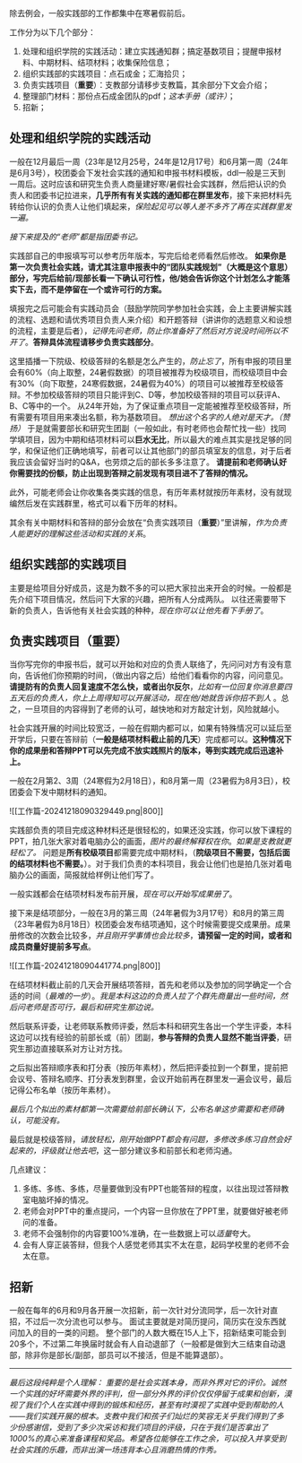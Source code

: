 除去例会，一般实践部的工作都集中在寒暑假前后。

工作分为以下几个部分：
1. 处理和组织学院的实践活动：建立实践通知群；搞定基数项目；提醒申报材料、中期材料、结项材料；收集保险信息；
2. 组织实践部的实践项目：点石成金；汇海拾贝；
3. 负责实践项目（**重要**）：支教部分请移步支教篇，其余部分下文会介绍；
4. 整理部门材料：那份点石成金团队的pdf；*这本手册（或许）*；
5. 招新；

## 处理和组织学院的实践活动

一般在12月最后一周（23年是12月25号，24年是12月17号）和6月第一周（24年是6月3号），校团委会下发社会实践的通知和申报书材料模板，ddl一般是三天到一周后。这时应该和研究生负责人商量建好寒/暑假社会实践群，然后把认识的负责人和团委书记拉进来，**几乎所有有关实践的通知都在群里发布**，接下来把材料先转给你认识的负责人让他们填起来，*保险起见可以等人差不多齐了再在实践群里发一遍。*

*接下来提及的“老师”都是指团委书记。*

实践部自己的申报填写可以参考历年版本，写完后给老师看然后修改。
**如果你是第一次负责社会实践，请尤其注意申报表中的“团队实践规划”（大概是这个意思）部分，写完后给前/现部长看一下确认可行性，他/她会告诉你这个计划怎么才能落实下去，而不是停留在一个或许可行的方案。**

填报完之后可能会有实践动员会（鼓励学院同学参加社会实践，会上主要讲解实践的流程、选题和请优秀项目负责人来介绍）和开题答辩（讲讲你的选题意义和设想的流程，主要是后者），*记得先问老师，防止你准备好了然后对方说没时间所以不开了*。**答辩具体流程请移步负责实践部分**。

这里插播一下院级、校级答辩的名额是怎么产生的，*防止忘了*，所有申报的项目里会有60%（向上取整，24暑假数据）的项目被推荐为校级项目，而校级项目中会有30%（向下取整，24寒假数据，24暑假为40%）的项目可以被推荐至校级答辩。不参加校级答辩的项目只能评到C、D等，参加校级答辩的项目可以获评A、B、C等中的一个。
从24年开始，为了保证重点项目一定能被推荐至校级答辩，所有需要有项目用来凑出名额，称为基数项目。
*想出这个名字的人绝对是天才。（赞扬）*
于是就需要部长和研究生团副（一般如此，有时老师也会帮忙找一些）找同学填项目，因为中期和结项材料可以**巨水无比**，所以最大的难点其实是找足够的同学，和保证他们正确地填写，前者可以让其他部门的部员填室友的信息，对于后者我应该会留好当时的Q&A，也劳烦之后的部长多多注意了。
**请提前和老师确认好你需要找的份额，防止出现到答辩之前发现有项目进不了答辩的情况。**

此外，可能老师会让你收集各类实践的信息，有历年素材就按历年素材，没有就现编然后发在实践群里，格式可以看下历年的材料。

其余有关中期材料和答辩的部分会放在“负责实践项目（**重要**）”里讲解，*作为负责人能更好的理解这些活动和实践的关系*。

## 组织实践部的实践项目

主要是给项目分好成员，这是为数不多的可以把大家拉出来开会的时候。一般都是先介绍下项目情况，然后问下大家的兴趣，把所有人分成两队。
以往还需要带下新的负责人，告诉他有关社会实践的种种，*现在你可以让他先看下手册了*。

## 负责实践项目（**重要**）

当你写完你的申报书后，就可以开始和对应的负责人联络了，先问问对方有没有意向，告诉他们你预期的时间，（做出内容之后）给他们看看你的内容，问问意见。**请提防有的负责人回复速度不怎么快，或者出尔反尔**，*比如有一位回复你消息要四五天后的负责人，你上上周得知可以开展活动，现在他/她就告诉你招不到人* 。总之，一旦项目的内容得到了老师的认可，越快地和对方敲定计划，风险就越小。

社会实践开展的时间比较宽泛，一般在假期内都可以，如果有特殊情况可以延后至开学后，只要在答辩前（**一般是结项材料截止前的几天**）完成都可以。**这种情况下你的成果册和答辩PPT可以先完成不放实践照片的版本，等到实践完成后迅速补上。**

一般在2月第2、3周（24寒假为2月18日），和8月第一周（23暑假为8月3日），校团委会下发中期材料的通知。

![[工作篇-20241218090329449.png|800]]

实践部负责的项目完成这种材料还是很轻松的，如果还没实践，你可以放下课程的PPT，拍几张大家对着电脑办公的画面，*图片的最终解释权在你*。*如果是支教就更轻松了。*
问题是**所有校级项目**都需要完成中期材料，（**院级项目不需要，包括后面的结项材料也不需要。**）。对于我们负责的本科项目，我会让他们也是拍几张对着电脑办公的画面，简报就给样例让他们写了。

一般实践都会在结项材料发布前开展，*现在可以开始写成果册了*。

接下来是结项部分，一般在3月的第三周（24年暑假为3月17号）和8月的第三周（23年暑假为8月18日）校团委会发布结项通知，这个时候需要提交成果册。成果册修改的次数会比较多，*并且刚开学事情也会比较多*，**请预留一定的时间，或者和成员商量好提前多写点**。

![[工作篇-20241218090441774.png|800]]

在结项材料截止前的几天会开展结项答辩，首先和老师以及参加的同学确定一个合适的时间（*最难的一步*）。*我是本科这边的负责人拉了个群先商量出一些时间，然后问老师是否可行，最后和研究生那边说。*

然后联系评委，让老师联系教师评委，然后本科和研究生各出一个学生评委，本科这边可以找有经验的前部长或（前）团副，**参与答辩的负责人显然不能当评委**，研究生那边直接联系对方让对方找。

之后拟出答辩顺序表和打分表（按历年素材），然后把评委拉到一个群里，提前把会议号、答辩名顺序、打分表发到群里，会议开始前再在群里发一遍会议号，最后记得公布名单（按历年素材）。

*最后几个拟出的素材都第一次需要给前部长确认下，公布名单这步需要和老师确认，可能没有。*

最后就是校级答辩，*请放轻松，刚开始做PPT都会有问题，多修改多练习自然会好起来的，评级就让他去吧*，这一部分建议多和前部长和老师沟通。

几点建议：
1. 多练、多练、多练，尽量要做到没有PPT也能答辩的程度，以往出现过答辩教室电脑坏掉的情况。
2. 老师会对PPT中的重点提问，一个内容一旦你放在了PPT里，就要做好被老师问的准备。
3. 老师不会强制你的内容要100%准确，在一些数据上可以*适量*夸大。
4. 会有人穿正装答辩，但我个人感觉老师其实不太在意，起码学校里的老师不会太在意。

## 招新

一般在每年的6月和9月各开展一次招新，前一次针对分流同学，后一次针对直招，不过后一次分流也可以参与。
面试主要就是对简历提问，简历实在没东西就问加入的目的一类的问题。
整个部门的人数大概在15人上下，招新结束可能会到20多个，不过第二年换届时就会有人自动退部了（一般都是做到大三结束自动退部，除非你是部长/副部，部员可以不接活，但是不能算退部）。

***



*最后这段纯粹是个人理解：
重要的是社会实践本身，而非外界对它的评价。诚然一个实践的好坏需要外界的评判，但一部分外界的评价仅仅停留于成果和创新，漠视了我们个人在实践中得到的锻炼和经历，甚至有时漠视了实践中受到帮助的人——我们实践开展的根本。支教中我们和孩子们灿烂的笑容无关乎我们得到了多少份感谢信，受到了多少次采访和我们项目的评级，只在于我们是否拿出了1000%的真心来准备课程和奖品。希望各位能够在工作之余，可以投入并享受到社会实践的乐趣，而非出演一场违背本心且消磨热情的作秀。*
